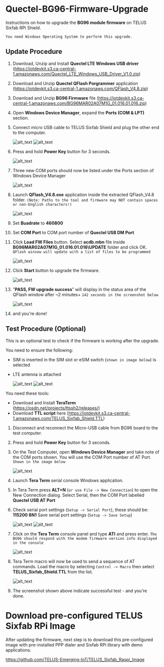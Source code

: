 # Quectel-BG96-Firmware-Upgrade
Instructions on how to upgrade the **BG96 module firmware** on  TELUS Sixfab RPi Shield.

`You need Windows Operating System to perform this upgrade.`

## Update Procedure

1. Download, Unzip and Install **Quectel LTE Windows USB driver** (https://iotdevkit.s3.ca-central-1.amazonaws.com/Quectel_LTE_Windows_USB_Driver_V1.0.zip)

2. Download and Unzip **Quectel QFlash Porgrammer** application (https://iotdevkit.s3.ca-central-1.amazonaws.com/QFlash_V4.8.zip)

3. Download and Unzip **BG96 Firmware** file (https://iotdevkit.s3.ca-central-1.amazonaws.com/BG96MAR02A07M1G_01.016.01.016.zip)

4. Open **Windows Device Manager**, expand the **Ports (COM & LPT)** section.

5. Connect micro USB cable to TELUS Sixfab Shield and plug the other end to the computer.

   ![alt_text](images/IMG_8400_320.jpg) ![alt_text](images/IMG_8402_320.jpg)

6. Press and hold **Power Key** button for 3 seconds.

   ![alt_text](images/IMG_8404.jpg)

7. Three new COM ports should now be listed under the Ports section of Windows Device Manager

   ![alt_text](images/COM_Ports.png)

8. Launch **QFlash_V4.8.exe** application inside the extracted QFlash_V4.8 folder. `(Note: Paths to the tool and firmware may NOT contain spaces or non-English characters!)`

      ![alt_text](images/QFlash_V48.png)

9. Set **Buadrate** to **460800**

10. Set **COM Port** to COM port number of **Quectel USB DM Port**

11. Click **Load FW Files** button. Select **acdb.mbn** file inside **BG96MAR02A07M1G_01.016.01.016\UPDATE** folder and click OK. `QFlash winsow will update with a list of files to be programmed`

      ![alt_text](images/Load_FW_Files.png)

12. Click **Start** button to upgrade the firmware.

      ![alt_text](images/FW_Upgrade_Progress.png)

13. "**PASS, FW upgrade success**” will display in the status area of the QFlash window after ~2 minutes+ `142 seconds in the screenshot below`

      ![alt_text](images/FW_Success.png)

14. and you're done!

## Test Procedure (Optional)

This is an optional test to check if the firmware is working after the upgrade. 

You need to ensure the following:
- SIM is inserted in the SIM slot or eSIM switch (`shown in image below`) is selected
- LTE antenna is attached

   ![alt_text](images/SIMMUX.jpg) ![alt_text](images/IMG_8408.jpg)

You need these tools:
- Download and Install **TeraTerm** (https://osdn.net/projects/ttssh2/releases/)
- Download **TTL script** here (https://iotdevkit.s3.ca-central-1.amazonaws.com/TELUS_Sixfab_Shield.TTL) 

1. Disconnect and reconnect the Micro-USB cable from BG96 board to the test computer.

2. Press and hold **Power Key** button for 3 seconds.

3. On the Test Computer, open **Windows Device Manager** and take note of the COM ports shown. You will use the COM Port number of AT Port. `Shown in the image below`

   ![alt_text](images/COM_Ports_TTL.png)

4. Launch **Tera Term** serial console Windows application.

5. In Tera Term press **ALT+N** (`or use File -> New Connection`) to open the New Connection dialog.
Select Serial, then the COM Port labelled **Quectel USB AT Port**

6. Check serial port settings (`Setup -> Serial Port`), these should be: **115200 8N1**
Save serial port settings (`Setup -> Save Setup`)

   ![alt_text](images/Setup_Serial_Port.png) ![alt_text](images/Tera_Term_Settings.png)

7. Click on the **Tera Term** console panel and type **ATI** and press enter. `The BG96 should respond with the modem firmware version info displayed in the console`

   ![alt_text](images/Type_ATI.png)
   
8. Tera Term macro will now be used to send a sequence of AT commands. Load the macro by selecting `Control -> Macro` then select **TELUS_Sixfab_Shield.TTL** from the list.

   ![alt_text](images/Test_Done_Repeat.png)
   
9. The screenshot shown above indicate successful test - and you're done.

# Download pre-configured TELUS Sixfab RPi Image

After updating the firmware, next step is to download this pre-configured image with pre-installed PPP dialer and Sixfab RPi library with demo applications.

https://github.com/TELUS-Emerging-IoT/TELUS_Sixfab_Raspi_Image


